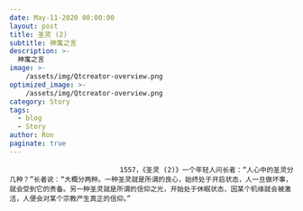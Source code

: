 ```yaml
---
date: May-11-2020 00:00:00
layout: post
title: 圣灵 (2)
subtitle: 神寓之言
description: >-
  神寓之言
image: >-
    /assets/img/Qtcreator-overview.png
optimized_image: >-
    /assets/img/Qtcreator-overview.png
category: Story
tags:
  - blog
  - Story
author: Ron
paginate: true
---
```


							　　1557，《圣灵 (2)》一个年轻人问长者：“人心中的圣灵分几种？”长者说：“大概分两种。一种圣灵就是所谓的良心，始终处于开启状态，人一旦做坏事，就会受到它的责备。另一种圣灵就是所谓的信仰之光，开始处于休眠状态，因某个机缘就会被激活，人便会对某个宗教产生真正的信仰。”
							
							
						